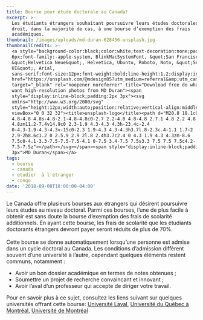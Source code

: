 ```yaml
---
title: Bourse pour étude doctorale au Canada!
excerpt: >-
  Les étudiants étrangers souhaitant poursuivre leurs études doctorales ont
  droit, dans la majorité de cas, à une bourse d’exemption des frais
  académiques.
thumbnail: /images/uploads/md-duran-628456-unsplash.jpg
thumbnailCredits: >-
  <a style="background-color:black;color:white;text-decoration:none;padding:4px
  6px;font-family:-apple-system, BlinkMacSystemFont, &quot;San Francisco&quot;,
  &quot;Helvetica Neue&quot;, Helvetica, Ubuntu, Roboto, Noto, &quot;Segoe
  UI&quot;, Arial,
  sans-serif;font-size:12px;font-weight:bold;line-height:1.2;display:inline-block;border-radius:3px"
  href="https://unsplash.com/@mdesign85?utm_medium=referral&amp;utm_campaign=photographer-credit&amp;utm_content=creditBadge"
  target="_blank" rel="noopener noreferrer" title="Download free do whatever you
  want high-resolution photos from MD Duran"><span
  style="display:inline-block;padding:2px 3px"><svg
  xmlns="http://www.w3.org/2000/svg"
  style="height:12px;width:auto;position:relative;vertical-align:middle;top:-1px;fill:white"
  viewBox="0 0 32 32"><title>unsplash-logo</title><path d="M20.8 18.1c0 2.7-2.2
  4.8-4.8 4.8s-4.8-2.1-4.8-4.8c0-2.7 2.2-4.8 4.8-4.8 2.7.1 4.8 2.2 4.8
  4.8zm11.2-7.4v14.9c0 2.3-1.9 4.3-4.3 4.3h-23.4c-2.4
  0-4.3-1.9-4.3-4.3v-15c0-2.3 1.9-4.3 4.3-4.3h3.7l.8-2.3c.4-1.1 1.7-2
  2.9-2h8.6c1.2 0 2.5.9 2.9 2l.8 2.4h3.7c2.4 0 4.3 1.9 4.3 4.3zm-8.6
  7.5c0-4.1-3.3-7.5-7.5-7.5-4.1 0-7.5 3.4-7.5 7.5s3.3 7.5 7.5 7.5c4.2-.1 7.5-3.4
  7.5-7.5z"></path></svg></span><span style="display:inline-block;padding:2px
  3px">MD Duran</span></a>
tags:
  - bourse
  - canada
  - etudier  à l'étranger
  - congo
date: '2018-09-08T18:00:00-04:00'
---
```

Le Canada offre plusieurs bourses aux étrangers qui désirent poursuivre leurs études au niveau doctoral. Parmi ces bourses, l’une de plus facile à obtenir est sans doute la bourse d’exemption des frais de scolarité additionnels. En ayant cette bourse, les frais de scolarité que les étudiants doctorants étrangers devront payer seront réduits de plus de 70%. \
\
Cette bourse se donne automatiquement lorsqu’une personne est admise dans un cycle doctoral au Canada. Les conditions d’admission diffèrent souvent d’une université à l’autre, cependant quelques éléments restent communs, notamment :

* Avoir un bon dossier académique en termes de notes obtenues ;
* Soumettre un projet de recherche convaincant et innovant ;
* Avoir l’aval d’un professeur qui accepte de diriger votre travail.

Pour en savoir plus à ce sujet, consultez les liens suivant sur quelques universités offrant cette bourse: <a href="https://www.bbaf.ulaval.ca/bourses-detudes/etudiants-etrangers/exemption-droits-de-scolarite-supplementaires" target="_blank" rel="nofollow noopener">Université Laval</a>, <a href="https://vie-etudiante.uqam.ca/aide-financiere/bourses/concours-etudiants-etrangers.html#bourses-d-exoneration-des-droits-majores-pour-etudiants-etrangers-au-doctorat" target="_blank" rel="nofollow noopener">Université du Québec à Montréal</a>, <a href="https://fesp.umontreal.ca/ce-quil-faut-savoir/financement/bourses/bourses-dexemption-des-droits-supplementaires-de-scolarite-pour-etudiants-internationaux-c/" target="_blank" rel="nofollow noopener">Université de Montréal</a>
